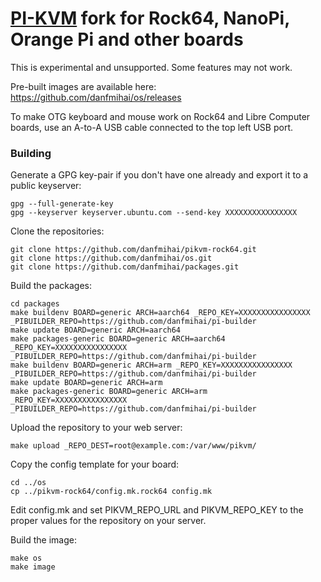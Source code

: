 # [PI-KVM](https://github.com/pikvm/pikvm) fork for Rock64, NanoPi, Orange Pi and other boards

This is experimental and unsupported. Some features may not work.

Pre-built images are available here: https://github.com/danfmihai/os/releases

To make OTG keyboard and mouse work on Rock64 and Libre Computer boards, use an A-to-A USB cable connected to the top left USB port.

### Building

Generate a GPG key-pair if you don't have one already and export it to a public keyserver: 

    gpg --full-generate-key
    gpg --keyserver keyserver.ubuntu.com --send-key XXXXXXXXXXXXXXXX


Clone the repositories:

	git clone https://github.com/danfmihai/pikvm-rock64.git
	git clone https://github.com/danfmihai/os.git
	git clone https://github.com/danfmihai/packages.git
	
Build the packages:
    
    cd packages
    make buildenv BOARD=generic ARCH=aarch64 _REPO_KEY=XXXXXXXXXXXXXXXX _PIBUILDER_REPO=https://github.com/danfmihai/pi-builder
    make update BOARD=generic ARCH=aarch64
    make packages-generic BOARD=generic ARCH=aarch64 _REPO_KEY=XXXXXXXXXXXXXXXX _PIBUILDER_REPO=https://github.com/danfmihai/pi-builder
    make buildenv BOARD=generic ARCH=arm _REPO_KEY=XXXXXXXXXXXXXXXX _PIBUILDER_REPO=https://github.com/danfmihai/pi-builder
    make update BOARD=generic ARCH=arm
    make packages-generic BOARD=generic ARCH=arm _REPO_KEY=XXXXXXXXXXXXXXXX _PIBUILDER_REPO=https://github.com/danfmihai/pi-builder


Upload the repository to your web server:

	make upload _REPO_DEST=root@example.com:/var/www/pikvm/
	
Copy the config template for your board:

	cd ../os
	cp ../pikvm-rock64/config.mk.rock64 config.mk
	
Edit config.mk and set PIKVM_REPO_URL and PIKVM_REPO_KEY to the proper values for the repository on your server.

Build the image:

	make os
	make image
